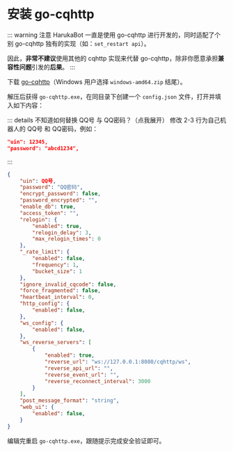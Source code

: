 # 安装 go-cqhttp

::: warning 注意
HarukaBot 一直是使用 go-cqhttp 进行开发的，同时适配了个别 go-cqhttp 独有的实现（如：`set_restart api`）。

因此，**非常不建议**使用其他的 cqhttp 实现来代替 go-cqhttp，除非你愿意承担**兼容性问题**引发的**后果**。
:::

下载 [go-cqhttp](https://github.com/Mrs4s/go-cqhttp/releases/latest)（Windows 用户选择 `windows-amd64.zip` 结尾）。

解压后获得 `go-cqhttp.exe`，在同目录下创建一个 `config.json` 文件，打开并填入如下内容：

::: details 不知道如何替换 QQ号 与 QQ密码？（点我展开）
修改 2-3 行为自己机器人的 QQ号 和 QQ密码，例如：

```json
"uin": 12345,
"password": "abcd1234",
```
:::

```json {2-3}
{
	"uin": QQ号,
	"password": "QQ密码",
	"encrypt_password": false,
	"password_encrypted": "",
	"enable_db": true,
	"access_token": "",
	"relogin": {
		"enabled": true,
		"relogin_delay": 3,
		"max_relogin_times": 0
	},
	"_rate_limit": {
		"enabled": false,
		"frequency": 1,
		"bucket_size": 1
	},
	"ignore_invalid_cqcode": false,
	"force_fragmented": false,
	"heartbeat_interval": 0,
	"http_config": {
		"enabled": false,
	},
	"ws_config": {
		"enabled": false,
	},
	"ws_reverse_servers": [
		{
			"enabled": true,
			"reverse_url": "ws://127.0.0.1:8080/cqhttp/ws",
			"reverse_api_url": "",
			"reverse_event_url": "",
			"reverse_reconnect_interval": 3000
		}
	],
	"post_message_format": "string",
	"web_ui": {
		"enabled": false,
	}
}
```

编辑完重启 `go-cqhttp.exe`，跟随提示完成安全验证即可。